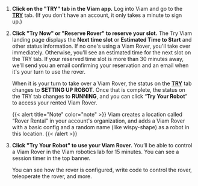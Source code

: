 1. **Click on the "TRY" tab in the Viam app.**
   Log into Viam and go to the **[TRY](https://app.viam.com/try)** tab.
   (If you don't have an account, it only takes a minute to sign up.)
2. **Click "Try Now" or "Reserve Rover" to reserve your slot.**
   The Try Viam landing page displays the **Next time slot** or **Estimated Time to Start** and other status information.
   If no one's using a Viam Rover, you'll take over immediately.
   Otherwise, you'll see an estimated time for the next slot on the TRY tab.
   If your reserved time slot is more than 30 minutes away, we'll send you an email confirming your reservation and an email when it's your turn to use the rover.

   When it is your turn to take over a Viam Rover, the status on the **[TRY](https://app.viam.com/try)** tab changes to **SETTING UP ROBOT**.
   Once that is complete, the status on the TRY tab changes to **RUNNING**, and you can click “**Try Your Robot**” to access your rented Viam Rover.

   {{< alert title="Note" color="note" >}}
   Viam creates a location called “Rover Rental” in your account's organization, and adds a Viam Rover with a basic config and a random name (like wispy-shape) as a robot in this location.
   {{< /alert >}}

3. **Click "Try Your Robot" to use your Viam Rover.**
   You’ll be able to control a Viam Rover in the Viam robotics lab for 15 minutes.
   You can see a session timer in the top banner.

   You can see how the rover is configured, write code to control the rover, teleoperate the rover, and more.
